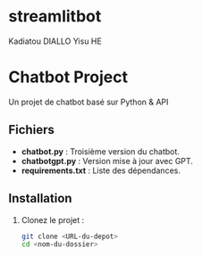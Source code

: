 # streamlitbot
Kadiatou DIALLO
Yisu HE

# Chatbot Project

Un projet de chatbot basé sur Python & API

## Fichiers

- **chatbot.py** : Troisième version du chatbot.
- **chatbotgpt.py** : Version mise à jour avec GPT.
- **requirements.txt** : Liste des dépendances.

## Installation

1. Clonez le projet :
   ```bash
   git clone <URL-du-depot>
   cd <nom-du-dossier>
